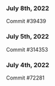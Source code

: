 ### July 8th, 2022

Commit #39439

### July 5th, 2022

Commit #314353


### July 4th, 2022

Commit #72281
